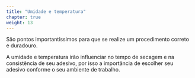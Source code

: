 ```yaml
---
title: "Umidade e temperatura"
chapter: true
weight: 13
---
```


São pontos importantíssimos para que se realize um procedimento correto e duradouro.

A umidade e temperatura irão influenciar no tempo de secagem e na consistência de seu
adesivo, por isso a importância de escolher seu adesivo conforme o seu ambiente de trabalho. 